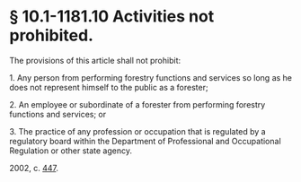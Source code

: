 # § 10.1-1181.10 Activities not prohibited.

<p>The provisions of this article shall not prohibit:</p><p>1. Any person from performing forestry functions and services so long as he does not represent himself to the public as a forester;</p><p>2. An employee or subordinate of a forester from performing forestry functions and services; or</p><p>3. The practice of any profession or occupation that is regulated by a regulatory board within the Department of Professional and Occupational Regulation or other state agency.</p><p>2002, c. <a href='http://lis.virginia.gov/cgi-bin/legp604.exe?021+ful+CHAP0447'>447</a>.</p>